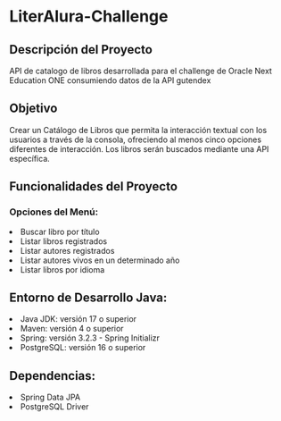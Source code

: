 <h1>LiterAlura-Challenge</h1>


<h2>Descripción del Proyecto</h2>
API de catalogo de libros desarrollada para el challenge de Oracle Next Education ONE consumiendo datos de la API gutendex

<h2>Objetivo</h2>
Crear un Catálogo de Libros que permita la interacción textual con los usuarios a través de la consola, ofreciendo al menos cinco opciones diferentes de interacción. Los libros serán buscados mediante una API específica.

<h2>Funcionalidades del Proyecto</h2>
<h3>Opciones del Menú:</h3>
<li>Buscar libro por título</li>
<li>Listar libros registrados</li>
<li>Listar autores registrados</li>
<li>Listar autores vivos en un determinado año</li>
<li>Listar libros por idioma</li>


<h2>Entorno de Desarrollo Java:</h2>
<li>Java JDK: versión 17 o superior</li>
<li>Maven: versión 4 o superior</li>
<li>Spring: versión 3.2.3 - Spring Initializr</li>
<li>PostgreSQL: versión 16 o superior</li>

<h2>Dependencias:</h2>

<li>Spring Data JPA</li>
<li>PostgreSQL Driver</li>
